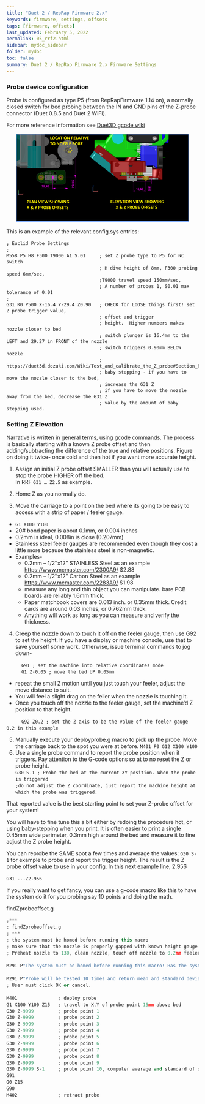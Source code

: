 ```yaml
---
title: "Duet 2 / RepRap Firmware 2.x"
keywords: firmware, settings, offsets
tags: [firmware, offsets]
last_updated: February 5, 2022
permalink: 05_rrf2.html
sidebar: mydoc_sidebar
folder: mydoc
toc: false
summary: Duet 2 / RepRap Firmware 2.x Firmware Settings
---
```

### Probe device configuration
Probe is configured as type P5 (from RepRapFirmware 1.14 on), a normally closed switch for bed probing between the IN and GND pins of the Z-probe connector (Duet 0.8.5 and Duet 2 WiFi).

For more reference information see <a href="https://duet3d.dozuki.com/Wiki/M558#Section_M558_in_RepRapFirmware_2_x_and_earlier" target="blank"> Duet3D gcode wiki</a>

<div style="width:100%;text-align:center;"> 
<a href="images\05_probe-offsets-sm.png" data-lity> <img src="images\05_probe-offsets-sm.png" style="width:450px; border:2px solid CornflowerBlue"></a></div>

This is an example of the relevant config.sys entries:  


```
; Euclid Probe Settings  
; 
M558 P5 H8 F300 T9000 A1 S.01     ; set Z probe type to P5 for NC switch
                                  ; H dive height of 8mm, F300 probing speed 6mm/sec, 
                                  ;T9000 travel speed 150mm/sec,   
                                  ; A number of probes 1, S0.01 max tolerance of 0.01 
;
G31 K0 P500 X-16.4 Y-29.4 Z0.90   ; CHECK for LOOSE things first! set Z probe trigger value, 
                                  ; offset and trigger
                                  ; height.  Higher numbers makes nozzle closer to bed  
                                  ; switch plunger is 16.4mm to the LEFT and 29.27 in FRONT of the nozzle
                                  ; switch triggers 0.90mm BELOW nozzle
                                  ; https://duet3d.dozuki.com/Wiki/Test_and_calibrate_the_Z_probe#Section_Fine_tuning_the_trigger_height
                                  ; baby stepping - if you have to move the nozzle closer to the bed, 
                                  ; increase the G31 Z
                                  ; if you have to move the nozzle away from the bed, decrease the G31 Z 
                                  ; value by the amount of baby stepping used.

```  

### Setting Z Elevation
Narrative is written in general terms, using gcode commands. The process is basically starting with a known Z probe offset and then adding/subtracting the difference of the true and relative positions. Figure on doing it twice- once cold and then hot if you want more accurate height.

1. Assign an initial Z probe offset SMALLER than you will actually use to stop the probe HIGHER off the bed.  
In RRF ``` G31 … Z2.5 ``` as example.  

2. Home Z as you normally do.

3. Move the carriage to a point on the bed where its going to be easy to access with a strip of paper / feeler gauge.
 - ``` G1 X100 Y100 ```
 - 20# bond paper is about 0.1mm, or 0.004 inches
 - 0.2mm is ideal, 0.008in is close (0.207mm)
 - Stainless steel feeler gauges are recommended even though they cost a little more because the stainless steel is non-magnetic. 
  - Examples-
      - 0.2mm – 1/2″x12″ STAINLESS Steel as an example https://www.mcmaster.com/2300A9/ $2.88
      - 0.2mm – 1/2″x12″ Carbon Steel as an example https://www.mcmaster.com/2283A9/ $1.98
      - measure any long and thin object you can manipulate. bare PCB boards are reliably 1.6mm thick. 
      - Paper matchbook covers are 0.013 inch. or 0.35mm thick. Credit cards are around 0.03 inches, or 0.762mm thick. 
      - Anything will work as long as you can measure and verify the thickness.
4. Creep the nozzle down to touch it off on the feeler gauge, then use G92 to set the height. If you have a display or machine console, use that to save yourself some work. Otherwise, issue terminal commands to jog down-  

&nbsp; &nbsp; &nbsp; &nbsp; &nbsp; ``` G91 ; set the machine into relative coordinates mode ```  
&nbsp; &nbsp; &nbsp; &nbsp; &nbsp; ``` G1 Z-0.05 ; move the bed UP 0.05mm  ```

   - repeat the small Z motion until you just touch your feeler, adjust the move distance to suit.
   - You will feel a slight drag on the feller when the nozzle is touching it.  
   - Once you touch off the nozzle to the feeler gauge, set the machine’d Z position to that height.  <p>  

&nbsp; &nbsp; &nbsp; &nbsp; &nbsp; ``` G92 Z0.2 ; set the Z axis to be the value of the feeler gauge 0.2 in this example  ```  

5.  Manually execute your deployprobe.g macro to pick up the probe. Move the carriage back to the spot you were at before.
``` M401 P0 G12 X100 Y100 ```  
6. Use a single probe command to report the probe position when it triggers. Pay attention to the G-code options so at to no reset the Z or probe height.  
```G30 S-1 ; Probe the bed at the current XY position. When the probe is triggered ```   
```;do not adjust the Z coordinate, just report the machine height at which the probe was triggered. ```

That reported value is the best starting point to set your Z-probe offset for your system!  

You will have to fine tune this a bit either by redoing the procedure hot, or using baby-stepping when you print. It is often easier to print a single 0.45mm wide perimeter, 0.3mm high around the bed and measure it to fine adjust the Z probe height.  

You can reprobe the SAME spot a few times and average the values: ``` G30 S-1 ``` for example to probe and report the trigger height. The result is the Z probe offset value to use in your config. In this next example line, 2.956  

``` G31 ...Z2.956 ```   

If you really want to get fancy, you can use a g-code macro like this to have the system do it for you probing say 10 points and doing the math.

findZprobeoffset.g

``` cpp 
;***  
; findZprobeoffset.g  
; ***  
; the system must be homed before running this macro
; make sure that the nozzle is properly gapped with known height gauge before the start of the test
; Preheat nozzle to 130, clean nozzle, touch off nozzle to 0.2mm feeler gauge, G92 Z0.2 

M291 P"The system must be homed before running this macro! Has the system been calibrated to a known good thickness gauge and the height set via G92? Ok or Cancel?" R"WARNING" S3  

M291 P"Probe will be tested 10 times and return mean and standard deviation. Ok or Cancel?" R"WARNING" S3  
; User must click OK or cancel.  

M401               ; deploy probe
G1 X100 Y100 Z15   ; travel to X,Y of probe point 15mm above bed  
G30 Z-9999         ; probe point 1
G30 Z-9999         ; probe point 2
G30 Z-9999         ; probe point 3
G30 Z-9999         ; probe point 4
G30 Z-9999         ; probe point 5
G30 Z-9999         ; probe point 6
G30 Z-9999         ; probe point 7
G30 Z-9999         ; probe point 8
G30 Z-9999         ; probe point 9
G30 Z-9999 S-1     ; probe point 10, computer average and standard of deviation
G91
G0 Z15
G90
M402               ; retract probe
```